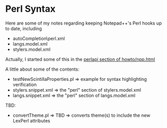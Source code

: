 # Perl Syntax

Here are some of my notes regarding keeping Notepad++'s Perl hooks up to date, including

- autoCompletion\perl.xml
- langs.model.xml
- stylers.model.xml

Actually, I started some of this in the [perlapi section of howto/npp.html](https://pryrt.com/howto/npp.html)

A little about some of the contents:

- testNewScintillaProperties.pl ⇒ example for syntax highlighting verification
- stylers.snippet.xml ⇒ the "perl" section of stylers.model.xml
- langs.snippet.xml ⇒ the "perl" section of langs.model.xml

TBD:

- convertTheme.pl ⇒ TBD ⇒ converts theme(s) to include the new LexPerl attributes

